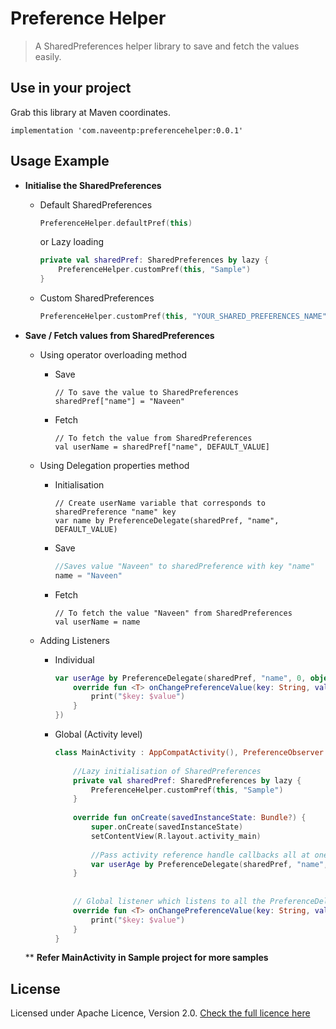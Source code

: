 # Preference Helper
> A SharedPreferences helper library to save and fetch the values easily.

## Use in your project
Grab this library at Maven coordinates.  

```
implementation 'com.naveentp:preferencehelper:0.0.1'
```

## Usage Example 
- **Initialise the SharedPreferences**

    - Default SharedPreferences
        ```kotlin
        PreferenceHelper.defaultPref(this)
        ```
        
        or Lazy loading
        
        ```kotlin
        private val sharedPref: SharedPreferences by lazy {
            PreferenceHelper.customPref(this, "Sample")
        }
        ```
        
    - Custom SharedPreferences
        ```kotlin
        PreferenceHelper.customPref(this, "YOUR_SHARED_PREFERENCES_NAME")
        ```
    
- **Save / Fetch values from SharedPreferences**

    - Using operator overloading method
        - Save
            ```koltin
            // To save the value to SharedPreferences
            sharedPref["name"] = "Naveen" 
            ```
        
        - Fetch
            ```koltin
            // To fetch the value from SharedPreferences
            val userName = sharedPref["name", DEFAULT_VALUE] 
            ```
            
    - Using Delegation properties method
    
        - Initialisation 
            ```koltin
            // Create userName variable that corresponds to sharedPreference "name" key
            var name by PreferenceDelegate(sharedPref, "name", DEFAULT_VALUE)
            ```
        - Save
            ```kotlin
            //Saves value "Naveen" to sharedPreference with key "name"
            name = "Naveen"
            ```
    
        - Fetch
            ```koltin
            // To fetch the value "Naveen" from SharedPreferences
            val userName = name
            ```
            
    - Adding Listeners
        - Individual
            ```kotlin
            var userAge by PreferenceDelegate(sharedPref, "name", 0, object : PreferenceObserver {
                override fun <T> onChangePreferenceValue(key: String, value: T) {
                    print("$key: $value")
                }
            })
            ```
            
        - Global (Activity level)
            ```kotlin
            class MainActivity : AppCompatActivity(), PreferenceObserver {
                
                //Lazy initialisation of SharedPreferences
                private val sharedPref: SharedPreferences by lazy {
                    PreferenceHelper.customPref(this, "Sample")
                }
                
                override fun onCreate(savedInstanceState: Bundle?) {
                    super.onCreate(savedInstanceState)
                    setContentView(R.layout.activity_main)
                    
                    //Pass activity reference handle callbacks all at one place.
                    var userAge by PreferenceDelegate(sharedPref, "name", 0, this)
                }
                
                
                // Global listener which listens to all the PreferenceDelegates
                override fun <T> onChangePreferenceValue(key: String, value: T) {
                    print("$key: $value")
                }
            }
            ```
                  
   ** **Refer MainActivity in Sample project for more samples**

## License
Licensed under Apache Licence, Version 2.0. [Check the full licence here](https://github.com/Naveentp/PreferenceHelper/blob/master/LICENSE.txt)